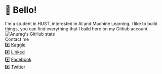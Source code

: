 # 👋 Bello!
I'm a student in HUST, interested in AI and Machine Learning. I like to build things, you can find everything that I build here on my Github account.  
![Anurag's GitHub stats](https://github-readme-stats.vercel.app/api?username=congdinhchi&theme=great-gatsby&show_icons=true)  
Contact me   
#️⃣ [Kaggle](https://www.kaggle.com/dinhchicong)  
#️⃣ [Linked](https://www.linkedin.com/in/dinhchicong/)  
#️⃣ [Facebook](https://www.facebook.com/dinhchicongf9)  
#️⃣ [Twitter](https://twitter.com/dinhchicongf9)  
